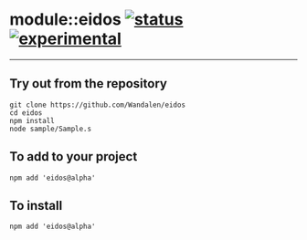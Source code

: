 
# module::eidos  [![status](https://github.com/Wandalen/eidos/workflows/publish/badge.svg)](https://github.com/Wandalen/eidos/actions?query=workflow%3Apublish) [![experimental](https://img.shields.io/badge/stability-experimental-orange.svg)](https://github.com/emersion/stability-badges#experimental)

___

## Try out from the repository
```
git clone https://github.com/Wandalen/eidos
cd eidos
npm install
node sample/Sample.s
```

## To add to your project
```
npm add 'eidos@alpha'
```


## To install
```
npm add 'eidos@alpha'
```

